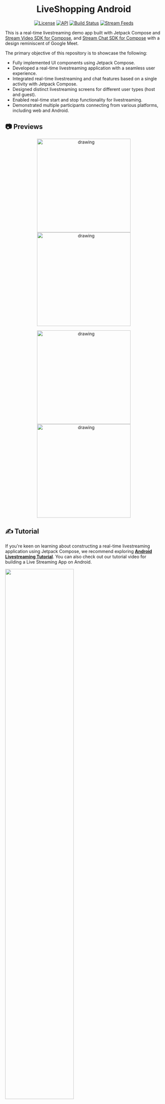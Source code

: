 <h1 align="center">LiveShopping Android</h1>

<p align="center">
  <a href="https://opensource.org/licenses/Apache-2.0"><img alt="License" src="https://img.shields.io/badge/License-Apache%202.0-blue.svg"/></a>
  <a href="https://android-arsenal.com/api?level=21"><img alt="API" src="https://img.shields.io/badge/API-21%2B-brightgreen.svg?style=flat"/></a>
  <a href="https://github.com/GetStream/liveshopping-android/actions/workflows/android.yml"><img alt="Build Status" src="https://github.com/GetStream/liveshopping-android/actions/workflows/android.yml/badge.svg"/></a>
  <a href="https://getstream.io?utm_source=Github&utm_medium=Jaewoong_OSS&utm_content=Developer&utm_campaign=Github_Aug2024_Jaewoong_LiveShopping&utm_term=DevRelOss"><img src="https://img.shields.io/endpoint?url=https://gist.githubusercontent.com/HayesGordon/e7f3c4587859c17f3e593fd3ff5b13f4/raw/11d9d9385c9f34374ede25f6471dc743b977a914/badge.json" alt="Stream Feeds"></a>
</p>

This is a real-time livestreaming demo app built with Jetpack Compose and [Stream Video SDK for Compose](https://getstream.io/video/sdk/android/tutorial/livestreaming?utm_source=Github&utm_medium=Jaewoong_OSS&utm_content=Developer&utm_campaign=Github_Aug2024_Jaewoong_LiveShopping&utm_term=DevRelOss), and [Stream Chat SDK for Compose](https://getstream.io/tutorials/android-chat?utm_source=Github&utm_medium=Jaewoong_OSS&utm_content=Developer&utm_campaign=Github_Aug2024_Jaewoong_LiveShopping&utm_term=DevRelOss) with a design reminiscent of Google Meet.

The primary objective of this repository is to showcase the following:

- Fully implemented UI components using Jetpack Compose.
- Developed a real-time livestreaming application with a seamless user experience.
- Integrated real-time livestreaming and chat features based on a single activity with Jetpack Compose.
- Designed distinct livestreaming screens for different user types (host and guest).
- Enabled real-time start and stop functionality for livestreaming.
- Demonstrated multiple participants connecting from various platforms, including web and Android.

## 📷 Previews

<p align="center">
<img src="previews/preview0.png" alt="drawing" width="300" />
<img src="previews/preview2.png" alt="drawing" width="300" />
</p>

<p align="center">
<img src="previews/preview1.png" alt="drawing" width="300" />
<img src="previews/preview2.png" alt="drawing" width="300" />
</p>

## ✍️ Tutorial

If you're keen on learning about constructing a real-time livestreaming application using Jetpack Compose, we recommend exploring **[Android Livestreaming Tutorial](https://getstream.io/video/sdk/android/tutorial/livestreaming?utm_source=Github&utm_medium=Jaewoong_OSS&utm_content=Developer&utm_campaign=Github_Aug2024_Jaewoong_LiveShopping&utm_term=DevRelOss)**. You can also check out our tutorial video for building a Live Streaming App on Android.

<a href="https://youtu.be/ZPb6Q371dzc?si=kE2XBYAffuXQ5d3S"><img src="https://github.com/user-attachments/assets/9b45d36d-9e2b-45a1-9569-c39304d9e884" width="66%"></a>

## :bulb: Additional Repositories

If you're interested in exploring more repositories that utilize Jetpack Compose and Stream SDK, take a look at the following repositories:

- [Twitch Clone Compose](https://github.com/skydoves/twitch-clone-compose): 🎮 Twitch clone project demonstrates modern Android development built with Jetpack Compose and Stream Chat/Video SDK for Compose.
- [Zoom Clone Compose](https://github.com/wisemuji/zoom-clone-compose): 🎥 Real-time Zoom clone application for Android, built with Jetpack Compose and Stream Video SDK for Compose.
- [Whats App Clone Compose](https://github.com/getStream/whatsApp-clone-compose): 📱 WhatsApp clone project demonstrates modern Android development built with Jetpack Compose and Stream Chat SDK for Compose.
- [ChatGPT Android](https://github.com/skydoves/chatgpt-android): 📱 ChatGPT Android demonstrates OpenAI's ChatGPT on Android with Stream Chat SDK for Compose.
- [Slack Clone Android](https://github.com/GetStream/stream-slack-clone-android): 📱 A chat demo app built with Jetpack Compose and Stream Chat SDK following clean architecture principles.

<a href="https://getstream.io/video/docs/android?utm_source=Github&utm_medium=Jaewoong_OSS&utm_content=Developer&utm_campaign=Github_Aug2024_Jaewoong_LiveShopping&utm_term=DevRelOss">
<img src="https://user-images.githubusercontent.com/24237865/138428440-b92e5fb7-89f8-41aa-96b1-71a5486c5849.png" align="right" width="12%"/>
</a>

## 🛥 Stream Video SDK

**LiveShopping Android** is built with __[Stream Video SDK for Compose](https://getstream.io/video/docs/android?utm_source=Github&utm_medium=Jaewoong_OSS&utm_content=Developer&utm_campaign=Github_Aug2024_Jaewoong_LiveShopping&utm_term=DevRelOss)__ to implement real-time livestreaming features. You can check out other references of Stream SDKs below:

- [Stream Video SDK for Android on GitHub](https://github.com/getStream/stream-video-android)
- [Video Call Tutorials](https://getstream.io/video/docs/android/tutorials/video-calling?utm_source=Github&utm_medium=Jaewoong_OSS&utm_content=Developer&utm_campaign=Github_Aug2024_Jaewoong_LiveShopping&utm_term=DevRelOss)
- [Audio Room Tutorials](https://getstream.io/video/docs/android/tutorials/audio-room?utm_source=Github&utm_medium=Jaewoong_OSS&utm_content=Developer&utm_campaign=Github_Aug2024_Jaewoong_LiveShopping&utm_term=DevRelOss)
- [Livestream Tutorials](https://getstream.io/video/docs/android/tutorials/livestream/?utm_source=Github&utm_medium=Jaewoong_OSS&utm_content=Developer&utm_campaign=Github_Aug2024_Jaewoong_LiveShopping&utm_term=DevRelOss)

## 💻 Build Your Own LiveShopping Project

<details>
 <summary> If you want to build your own liveshopping project, you should follow the instructions below:</summary>

<de>

1. Go to the __[Stream login page](https://getstream.io/try-for-free?utm_source=Github&utm_medium=Jaewoong_OSS&utm_content=Developer&utm_campaign=Github_Aug2024_Jaewoong_LiveShopping&utm_term=DevRelOss)__.

2. If you have your GitHub account, click the **SIGN UP WITH GITHUB** button and you can sign up within a couple of seconds.

![stream](figures/stream0.png)

3. If you don't have a GitHub account, fill in the inputs and click the **START FREE TRIAL** button.
4. Go to the __[Dashboard](https://dashboard.getstream.io?utm_source=Github&utm_medium=Jaewoong_OSS&utm_content=Developer&utm_campaign=Github_Aug2024_Jaewoong_LiveShopping&utm_term=DevRelOss)__ and click the **Create App** button like the below.

![stream](figures/stream1.png)

5. Fill in the blanks like the below and click the **Create App** button.

![stream](figures/stream2.png)

6. You will see the **Key** like the figure below and then copy it.

![stream](figures/stream3.png)

7. Create a new file named **secrets.properties** on the root directory of this Android project, and add the key to the **secrets.properties** file like the below:

![stream](https://github.com/skydoves/gemini-android/raw/main/figures/stream5.png)

```
STREAM_API_KEY=..
```

8. Go to your Dashboard again and click your App.

9. In the Overview menu, you can find the Authentication category by scrolling to the middle of the page.

10. Switch on the Disable Auth Checks option and click the Submit button like the figure below.

![stream](figures/stream4.png)

11. Enjoy build and running the project!

</details>

## 🛠 Tech Stack & Open Source Libraries

- Minimum SDK level 21.
- 100% [Jetpack Compose](https://developer.android.com/jetpack/compose) based + [Coroutines](https://github.com/Kotlin/kotlinx.coroutines) + [Flow](https://kotlin.github.io/kotlinx.coroutines/kotlinx-coroutines-core/kotlinx.coroutines.flow/) for asynchronous.
- [Compose Video SDK for Livestreaming](https://getstream.io/video/docs/android?utm_source=Github&utm_medium=Jaewoong_OSS&utm_content=Developer&utm_campaign=Github_Aug2024_Jaewoong_LiveShopping&utm_term=DevRelOss): Stream's versatile Core + Compose UI component libraries that allow you to build video calling, audio room, and, live streaming apps based on Webrtc running on Stream's global edge network.
- [Compose Chat SDK for Messaging](https://getstream.io/chat/sdk/android/?utm_source=Github&utm_medium=Jaewoong_OSS&utm_content=Developer&utm_campaign=Github_Aug2024_Jaewoong_LiveShopping&utm_term=DevRelOss): The Jetpack Compose Chat Messaging SDK is built on a low-level chat client and provides modular, customizable Compose UI components that you can easily drop into your app.
- Jetpack
  - Compose: Android’s modern toolkit for building native UI.
  - ViewModel: UI related data holder and lifecycle aware.
  - Navigation: For navigating screens and [Hilt Navigation Compose](https://developer.android.com/jetpack/compose/libraries#hilt) for injecting dependencies.
  - [Hilt](https://dagger.dev/hilt/): Dependency Injection.
- [Landscapist Glide](https://github.com/skydoves/landscapist#glide), [animation](https://github.com/skydoves/landscapist#animation), [placeholder](https://github.com/skydoves/landscapist#placeholder): Jetpack Compose image loading library that fetches and displays network images with Glide, Coil, and Fresco.
- [Retrofit2 & OkHttp3](https://github.com/square/retrofit): Construct the REST APIs and paging network data.
- [ksp](https://github.com/google/ksp): Kotlin Symbol Processing API.

## 👨‍👨‍👦‍👦 Testing Livestreaming With RTMP

If you'd like to test livestreaming with RTMP, you can run a demo web application by visiting the __[Dashboard](https://dashboard.getstream.io?utm_source=Github&utm_medium=Jaewoong_OSS&utm_content=Developer&utm_campaign=Github_Aug2024_Jaewoong_LiveShopping&utm_term=DevRelOss)__ (Video & Audio > Create Livestream) and starting your own streaming.

![Stream Video Web Demo](figures/stream7.png)

## 🤝 Contribution

Most of the features are not completed except the chat feature, so anyone can contribute and improve this project following the [Contributing Guideline](https://github.com/GetStream/liveshopping-android/blob/main/CONTRIBUTING.md).

## Find this repository useful? 💙
Support it by joining __[stargazers](https://github.com/GetStream/liveshopping-android/stargazers)__ for this repository. :star: <br>
Also, follow __[maintainers](https://github.com/skydoves)__ on GitHub for our next creations! 🤩

# License

```xml
Copyright 2024 Stream.IO, Inc. All Rights Reserved.

Licensed under the Apache License, Version 2.0 (the "License");
you may not use this file except in compliance with the License.
You may obtain a copy of the License at

   http://www.apache.org/licenses/LICENSE-2.0

Unless required by applicable law or agreed to in writing, software
distributed under the License is distributed on an "AS IS" BASIS,
WITHOUT WARRANTIES OR CONDITIONS OF ANY KIND, either express or implied.
See the License for the specific language governing permissions and
limitations under the License.
```
